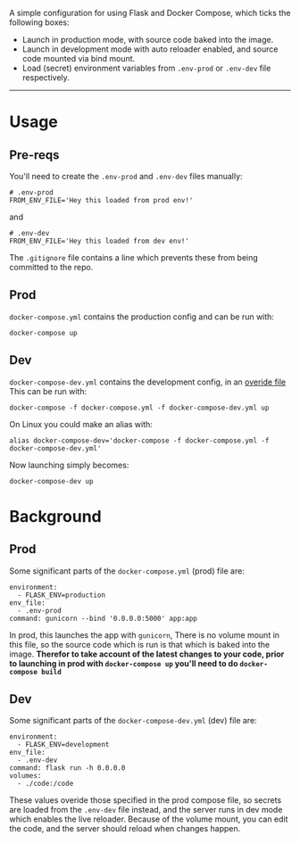 A simple configuration for using Flask and Docker Compose, which ticks the following boxes:

- Launch in production mode, with source code baked into the image.
- Launch in development mode with auto reloader enabled, and source code mounted via bind mount.
- Load (secret) environment variables from `.env-prod` or `.env-dev` file respectively.
---

Usage
=====

Pre-reqs
--------

You'll need to create the `.env-prod` and `.env-dev` files manually:

    # .env-prod
    FROM_ENV_FILE='Hey this loaded from prod env!'

and

    # .env-dev
    FROM_ENV_FILE='Hey this loaded from dev env!'

The `.gitignore` file contains a line which prevents these from being committed to the repo.

Prod
----

`docker-compose.yml` contains the production config and can be run with:

    docker-compose up

Dev
---

`docker-compose-dev.yml` contains the development config, in an [overide file](https://docs.docker.com/compose/extends/) This can be run with:

    docker-compose -f docker-compose.yml -f docker-compose-dev.yml up

On Linux you could make an alias with:

    alias docker-compose-dev='docker-compose -f docker-compose.yml -f docker-compose-dev.yml'

Now launching simply becomes:

    docker-compose-dev up

Background
==========

Prod 
----

Some significant parts of the `docker-compose.yml` (prod) file are:

    environment:
      - FLASK_ENV=production
    env_file:
      - .env-prod
    command: gunicorn --bind '0.0.0.0:5000' app:app

In prod, this launches the app with `gunicorn`,  There is no volume mount in this file, so the source code which is run is that which is baked into the image.  **Therefor to take account of the latest changes to your code, prior to launching in prod with `docker-compose up` you'll need to do `docker-compose build`**

Dev
---

Some significant parts of the `docker-compose-dev.yml` (dev) file are:

    environment:
      - FLASK_ENV=development
    env_file:
      - .env-dev
    command: flask run -h 0.0.0.0
    volumes:
      - ./code:/code

These values overide those specified in the prod compose file, so secrets are loaded from the `.env-dev` file instead, and the server runs in dev mode which enables the live reloader.  Because of the volume mount, you can edit the code, and the server should reload when changes happen.